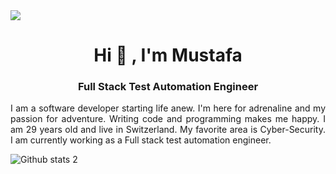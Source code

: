 <img src="https://github.com/ziya3435/ziya3435/blob/main/banner.jpg?raw=true">

<h1 align="center">Hi 👋 , I'm Mustafa</h1>

<h3 align="center">Full Stack Test Automation Engineer</h3>

<p align="justify">I am a software developer starting life anew. I'm here for adrenaline and my passion for adventure. Writing code and programming makes me happy. I am 29 years old and live in Switzerland. My favorite area is Cyber-Security. I am currently working as a Full stack test automation engineer.</p>









![Github stats 2](https://github-readme-stats.vercel.app/api?username=Msxlab&show_icons=true&theme=radical)

<p><img align="left" src="https://github-readme-stats.vercel.app/api/top-langs?username=Msxlab&show_icons=true&locale=en&layout=compact" alt="" /></p>

